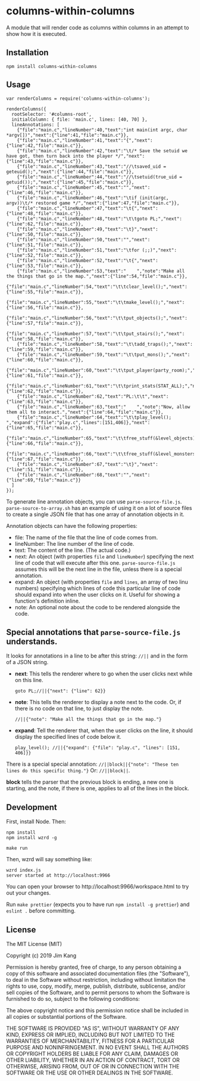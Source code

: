 columns-within-columns
==================

A module that will render code as columns within columns in an attempt to show how it is executed.

Installation
------------

    npm install columns-within-columns

Usage
----

    var renderColumns = require('columns-within-columns');

    renderColumns({
      rootSelector: '#columns-root',
      initialColumn: { file: 'main.c', lines: [40, 70] },
      lineAnnotations: [
        {"file":"main.c","lineNumber":40,"text":"int main(int argc, char *argv[])","next":{"line":41,"file":"main.c"}},
        {"file":"main.c","lineNumber":41,"text":"{","next":{"line":42,"file":"main.c"}},
        {"file":"main.c","lineNumber":42,"text":"\t/* Save the setuid we have got, then turn back into the player */","next":{"line":43,"file":"main.c"}},
        {"file":"main.c","lineNumber":43,"text":"//\tsaved_uid = geteuid();","next":{"line":44,"file":"main.c"}},
        {"file":"main.c","lineNumber":44,"text":"//\tsetuid(true_uid = getuid());","next":{"line":45,"file":"main.c"}},
        {"file":"main.c","lineNumber":45,"text":"","next":{"line":46,"file":"main.c"}},
        {"file":"main.c","lineNumber":46,"text":"\tif (init(argc, argv))\t/* restored game */","next":{"line":47,"file":"main.c"}},
        {"file":"main.c","lineNumber":47,"text":"\t{","next":{"line":48,"file":"main.c"}},
        {"file":"main.c","lineNumber":48,"text":"\t\tgoto PL;","next":{"line":62,"file":"main.c"}},
        {"file":"main.c","lineNumber":49,"text":"\t}","next":{"line":50,"file":"main.c"}},
        {"file":"main.c","lineNumber":50,"text":"","next":{"line":51,"file":"main.c"}},
        {"file":"main.c","lineNumber":51,"text":"\tfor (;;)","next":{"line":52,"file":"main.c"}},
        {"file":"main.c","lineNumber":52,"text":"\t{","next":{"line":53,"file":"main.c"}},
        {"file":"main.c","lineNumber":53,"text":"    ","note":"Make all the things that go in the map.","next":{"line":54,"file":"main.c"}},
        {"file":"main.c","lineNumber":54,"text":"\t\tclear_level();","next":{"line":55,"file":"main.c"}},
        {"file":"main.c","lineNumber":55,"text":"\t\tmake_level();","next":{"line":56,"file":"main.c"}},
        {"file":"main.c","lineNumber":56,"text":"\t\tput_objects();","next":{"line":57,"file":"main.c"}},
        {"file":"main.c","lineNumber":57,"text":"\t\tput_stairs();","next":{"line":58,"file":"main.c"}},
        {"file":"main.c","lineNumber":58,"text":"\t\tadd_traps();","next":{"line":59,"file":"main.c"}},
        {"file":"main.c","lineNumber":59,"text":"\t\tput_mons();","next":{"line":60,"file":"main.c"}},
        {"file":"main.c","lineNumber":60,"text":"\t\tput_player(party_room);","next":{"line":61,"file":"main.c"}},
        {"file":"main.c","lineNumber":61,"text":"\t\tprint_stats(STAT_ALL);","next":{"line":62,"file":"main.c"}},
        {"file":"main.c","lineNumber":62,"text":"PL:\t\t","next":{"line":63,"file":"main.c"}},
        {"file":"main.c","lineNumber":63,"text":"    ","note":"Now, allow them all to interact.","next":{"line":64,"file":"main.c"}},
        {"file":"main.c","lineNumber":64,"text":"\t\tplay_level(); ","expand":{"file":"play.c","lines":[151,406]},"next":{"line":65,"file":"main.c"}},
        {"file":"main.c","lineNumber":65,"text":"\t\tfree_stuff(&level_objects);","next":{"line":66,"file":"main.c"}},
        {"file":"main.c","lineNumber":66,"text":"\t\tfree_stuff(&level_monsters);","next":{"line":67,"file":"main.c"}},
        {"file":"main.c","lineNumber":67,"text":"\t}","next":{"line":51,"file":"main.c"}},
        {"file":"main.c","lineNumber":68,"text":"","next":{"line":69,"file":"main.c"}}
      ]
    });

To generate line annotation objects, you can use `parse-source-file.js`. `parse-source-to-array.sh` has an example of using it on a lot of source files to create a single JSON file that has one array of annotation objects in it.

Annotation objects can have the following properties:

- file: The name of the file that the line of code comes from.
- lineNumber: The line number of the line of code.
- text: The content of the line. (The actual code.)
- next: An object (with properties `file` and `lineNumber`) specifying the next line of code that will execute after this one. `parse-source-file.js` assumes this will be the next line in the file, unless there is a special annotation.
- expand: An object (with properties `file` and `lines`, an array of two linu numbers) specifying which lines of code this particular line of code should expand into when the user clicks on it. Useful for showing a function's definition inline. 
- note: An optional note about the code to be rendered alongside the code.

## Special annotations that `parse-source-file.js` understands.

It looks for annotations in a line to be after this string: `//||` and in the form of a JSON string.

- **next**: This tells the renderer where to go when the user clicks next while on this line.

      goto PL;//||{"next": {"line": 62}}

- **note**: This tells the renderer to display a note next to the code. Or, if there is no code on that line, to just display the note.

      //||{"note": "Make all the things that go in the map."}

- **expand**: Tell the renderer that, when the user clicks on the line, it should display the specified lines of code below it.

      play_level(); //||{"expand": {"file": "play.c", "lines": [151, 406]}}

There is a special special annotation: `//||block||{"note": "These ten lines do this specific thing."}` Or: `//||block||`.

**block** tells the parser that the previous block is ending, a new one is starting, and the note, if there is one, applies to all of the lines in the block.

Development
----

First, install Node. Then:

    npm install
    npm install wzrd -g

    make run    

Then, wzrd will say something like:

    wzrd index.js
    server started at http://localhost:9966

You can open your browser to http://localhost:9966/workspace.html to try out your changes.

Run `make prettier` (expects you to have run `npm install -g prettier`) and `eslint .` before committing.

License
-------

The MIT License (MIT)

Copyright (c) 2019 Jim Kang

Permission is hereby granted, free of charge, to any person obtaining a copy
of this software and associated documentation files (the "Software"), to deal
in the Software without restriction, including without limitation the rights
to use, copy, modify, merge, publish, distribute, sublicense, and/or sell
copies of the Software, and to permit persons to whom the Software is
furnished to do so, subject to the following conditions:

The above copyright notice and this permission notice shall be included in
all copies or substantial portions of the Software.

THE SOFTWARE IS PROVIDED "AS IS", WITHOUT WARRANTY OF ANY KIND, EXPRESS OR
IMPLIED, INCLUDING BUT NOT LIMITED TO THE WARRANTIES OF MERCHANTABILITY,
FITNESS FOR A PARTICULAR PURPOSE AND NONINFRINGEMENT. IN NO EVENT SHALL THE
AUTHORS OR COPYRIGHT HOLDERS BE LIABLE FOR ANY CLAIM, DAMAGES OR OTHER
LIABILITY, WHETHER IN AN ACTION OF CONTRACT, TORT OR OTHERWISE, ARISING FROM,
OUT OF OR IN CONNECTION WITH THE SOFTWARE OR THE USE OR OTHER DEALINGS IN
THE SOFTWARE.
